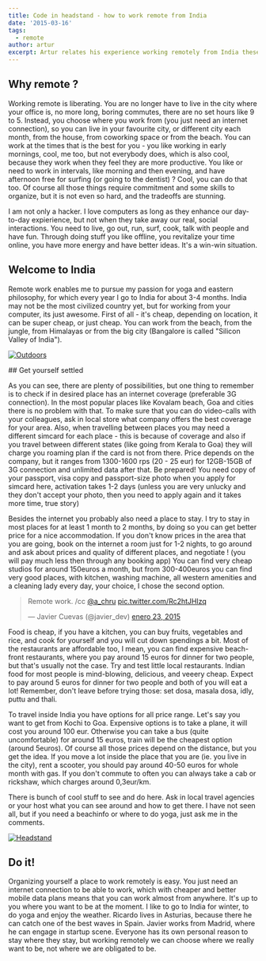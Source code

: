 ```yaml
---
title: Code in headstand - how to work remote from India
date: '2015-03-16'
tags:
  - remote
author: artur
excerpt: Artur relates his experience working remotely from India these last months.
---
```


## Why remote ?

Working remote is liberating. You are no longer have to live in the city where your office is, no more long, boring commutes, there are no set hours like 9 to 5. Instead, you choose where you work from (you just need an internet connection), so you can live in your favourite city, or different city each month, from the house, from coworking space or from the beach. You can work at the times that is the best for you - you like working in early mornings, cool, me too, but not everybody does, which is also cool, because they work when they feel they are more productive. You like or need to work in intervals, like morning and then evening, and have afternoon free for surfing (or going to the dentist) ? Cool, you can do that too. Of course all those things require commitment and some skills to organize, but it is not even so hard, and the tradeoffs are stunning.

I am not only a hacker. I love computers as long as they enhance our day-to-day expierience, but not when they take away our real, social interactions. You need to live, go out, run, surf, cook, talk with people and have fun. Through doing stuff you like offline, you revitalize your time online, you have more energy and have better ideas. It's a win-win situation.

## Welcome to India

Remote work enables me to pursue my passion for yoga and eastern philosophy, for which every year I go to India for about 3-4 months. India may not be the most civilized country yet, but for working from your computer, its just awesome. First of all - it's cheap, depending on location, it can be super cheap, or just cheap. You can work from the beach, from the jungle, from Himalayas or from the big city (Bangalore is called "Silicon Valley of India").

[![Outdoors](https://diacode-blog.s3-eu-west-1.amazonaws.com/2015/03/1425999418-1401263954-artur2.jpg)](https://diacode-blog.s3-eu-west-1.amazonaws.com/2015/03/1425999418-1401263954-artur2.jpg)

## Get yourself settled

As you can see, there are plenty of possibilities, but one thing to remember is to check if in desired place has an internet coverage (preferable 3G connection). In the most popular places like Kovalam beach, Goa and cities there is no problem with that. To make sure that you can do video-calls with your colleagues, ask in local store what company offers the best coverage for your area. Also, when travelling between places you may need a different simcard for each place - this is because of coverage and also if you travel between different states (like going from Kerala to Goa) they will charge you roaming plan if the card is not from there. Price depends on the company, but it ranges from 1300-1600 rps (20 - 25 eur) for 12GB-15GB of 3G connection and unlimited data after that. Be prepared! You need copy of your passport, visa copy and passport-size photo when you apply for simcard here, activation takes 1-2 days (unless you are very unlucky and they don't accept your photo, then you need to apply again and it takes more time, true story)

Besides the internet you probably also need a place to stay. I try to stay in most places for at least 1 month to 2 months, by doing so you can get better price for a nice accommodation. If you don't know prices in the area that you are going, book on the internet a room just for 1-2 nights, to go around and ask about prices and quality of different places, and negotiate ! (you will pay much less then through any booking app) You can find very cheap studios for around 150euros a month, but from 300-400euros you can find very good places, with kitchen, washing machine, all western amenities and a cleaning lady every day, your choice, I chose the second option.

<blockquote class="twitter-tweet" lang="es"><p>Remote work. /cc <a href="https://twitter.com/a_chru">@a_chru</a> <a href="http://t.co/Rc2htJHlzq">pic.twitter.com/Rc2htJHlzq</a></p>&mdash; Javier Cuevas (@javier_dev) <a href="https://twitter.com/javier_dev/status/558550014998622208">enero 23, 2015</a></blockquote>
<script async src="//platform.twitter.com/widgets.js" charset="utf-8"></script>

Food is cheap, if you have a kitchen, you can buy fruits, vegetables and rice, and cook for yourself and you will cut down spendings a bit. Most of the restaurants are affordable too, I mean, you can find expensive beach-front restaurants, where you pay around 15 euros for dinner for two people, but that's usually not the case. Try and test little local restaurants. Indian food for most people is mind-blowing, delicious, and veeery cheap. Expect to pay around 5 euros for dinner for two people and both of you will eat a lot! Remember, don't leave before trying those: set dosa, masala dosa, idly, puttu and thali.

To travel inside India you have options for all price range. Let's say you want to get from Kochi to Goa. Expensive options is to take a plane, it will cost you around 100 eur. Otherwise you can take a bus (quite uncomfortable) for around 15 euros, train will be the cheapest option (around 5euros). Of course all those prices depend on the distance, but you get the idea. If you move a lot inside the place that you are (ie. you live in the city), rent a scooter, you should pay around 40-50 euros for whole month with gas. If you don't commute to often you can always take a cab or rickshaw, which charges around 0,3eur/km.

There is bunch of cool stuff to see and do here. Ask in local travel agencies or your host what you can see around and how to get there. I have not seen all, but if you need a beachinfo or where to do yoga, just ask me in the comments.

[![Headstand](https://diacode-blog.s3-eu-west-1.amazonaws.com/2015/03/P1312408.jpg)](https://diacode-blog.s3-eu-west-1.amazonaws.com/2015/03/P1312408.jpg)

## Do it!

Organizing yourself a place to work remotely is easy. You just need an internet connection to be able to work, which with cheaper and better mobile data plans means that you can work almost from anywhere. It's up to you where you want to be at the moment. I like to go to India for winter, to do yoga and enjoy the weather. Ricardo lives in Asturias, because there he can catch one of the best waves in Spain. Javier works from Madrid, where he can engage in startup scene. Everyone has its own personal reason to stay where they stay, but working remotely we can choose where we really want to be, not where we are obligated to be.
